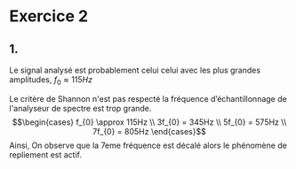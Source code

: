 # Exercice 2
## 1.
Le signal analysé est probablement celui celui avec les plus grandes amplitudes, $f_{0} \approx 115 Hz$

Le critère de Shannon n'est pas respecté la fréquence d’échantillonnage de l'analyseur de spectre est trop grande. 
$$\begin{cases}
f_{0} \approx 115Hz \\
3f_{0} = 345Hz \\
5f_{0} = 575Hz \\
7f_{0} = 805Hz
\end{cases}$$
Ainsi, 
On observe que la 7eme fréquence est décalé alors le phénomène de repliement est actif. 